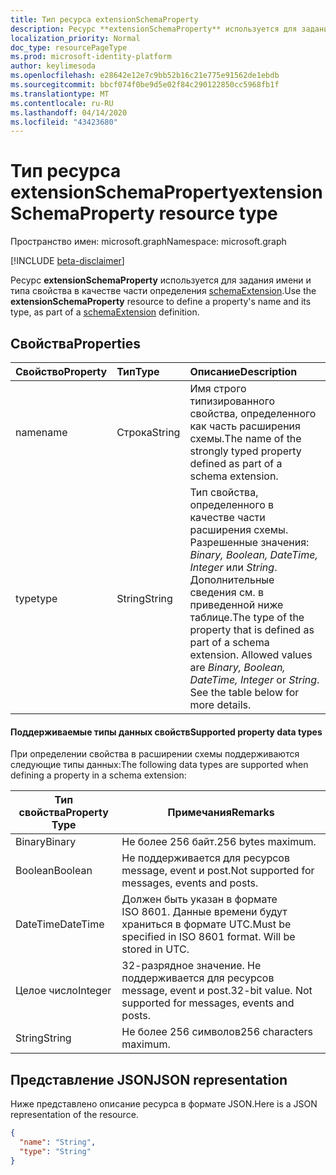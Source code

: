 ```yaml
---
title: Тип ресурса extensionSchemaProperty
description: Ресурс **extensionSchemaProperty** используется для задания имени и типа свойства в качестве части определения schemaExtension.
localization_priority: Normal
doc_type: resourcePageType
ms.prod: microsoft-identity-platform
author: keylimesoda
ms.openlocfilehash: e28642e12e7c9bb52b16c21e775e91562de1ebdb
ms.sourcegitcommit: bbcf074f0be9d5e02f84c290122850cc5968fb1f
ms.translationtype: MT
ms.contentlocale: ru-RU
ms.lasthandoff: 04/14/2020
ms.locfileid: "43423680"
---
```

# <a name="extensionschemaproperty-resource-type"></a><span data-ttu-id="fd6a6-103">Тип ресурса extensionSchemaProperty</span><span class="sxs-lookup"><span data-stu-id="fd6a6-103">extensionSchemaProperty resource type</span></span>

<span data-ttu-id="fd6a6-104">Пространство имен: microsoft.graph</span><span class="sxs-lookup"><span data-stu-id="fd6a6-104">Namespace: microsoft.graph</span></span>

[!INCLUDE [beta-disclaimer](../../includes/beta-disclaimer.md)]

<span data-ttu-id="fd6a6-105">Ресурс **extensionSchemaProperty** используется для задания имени и типа свойства в качестве части определения [schemaExtension](schemaextension.md).</span><span class="sxs-lookup"><span data-stu-id="fd6a6-105">Use the **extensionSchemaProperty** resource to define a property's name and its type, as part of a [schemaExtension](schemaextension.md) definition.</span></span>


## <a name="properties"></a><span data-ttu-id="fd6a6-106">Свойства</span><span class="sxs-lookup"><span data-stu-id="fd6a6-106">Properties</span></span>
| <span data-ttu-id="fd6a6-107">Свойство</span><span class="sxs-lookup"><span data-stu-id="fd6a6-107">Property</span></span>     | <span data-ttu-id="fd6a6-108">Тип</span><span class="sxs-lookup"><span data-stu-id="fd6a6-108">Type</span></span>   |<span data-ttu-id="fd6a6-109">Описание</span><span class="sxs-lookup"><span data-stu-id="fd6a6-109">Description</span></span>|
|:---------------|:--------|:----------|
|<span data-ttu-id="fd6a6-110">name</span><span class="sxs-lookup"><span data-stu-id="fd6a6-110">name</span></span>|<span data-ttu-id="fd6a6-111">Строка</span><span class="sxs-lookup"><span data-stu-id="fd6a6-111">String</span></span>| <span data-ttu-id="fd6a6-112">Имя строго типизированного свойства, определенного как часть расширения схемы.</span><span class="sxs-lookup"><span data-stu-id="fd6a6-112">The name of the strongly typed property defined as part of a schema extension.</span></span>|
|<span data-ttu-id="fd6a6-113">type</span><span class="sxs-lookup"><span data-stu-id="fd6a6-113">type</span></span>|<span data-ttu-id="fd6a6-114">String</span><span class="sxs-lookup"><span data-stu-id="fd6a6-114">String</span></span>| <span data-ttu-id="fd6a6-p101">Тип свойства, определенного в качестве части расширения схемы.  Разрешенные значения: *Binary, Boolean, DateTime, Integer* или *String*.  Дополнительные сведения см. в приведенной ниже таблице.</span><span class="sxs-lookup"><span data-stu-id="fd6a6-p101">The type of the property that is defined as part of a schema extension.  Allowed values are *Binary, Boolean, DateTime, Integer* or *String*.  See the table below for more details.</span></span>|

#### <a name="supported-property-data-types"></a><span data-ttu-id="fd6a6-118">Поддерживаемые типы данных свойств</span><span class="sxs-lookup"><span data-stu-id="fd6a6-118">Supported property data types</span></span> 
<span data-ttu-id="fd6a6-119">При определении свойства в расширении схемы поддерживаются следующие типы данных:</span><span class="sxs-lookup"><span data-stu-id="fd6a6-119">The following data types are supported when defining a property in a schema extension:</span></span>

| <span data-ttu-id="fd6a6-120">Тип свойства</span><span class="sxs-lookup"><span data-stu-id="fd6a6-120">Property Type</span></span> | <span data-ttu-id="fd6a6-121">Примечания</span><span class="sxs-lookup"><span data-stu-id="fd6a6-121">Remarks</span></span> |
|-------------|------------|
| <span data-ttu-id="fd6a6-122">Binary</span><span class="sxs-lookup"><span data-stu-id="fd6a6-122">Binary</span></span> | <span data-ttu-id="fd6a6-123">Не более 256 байт.</span><span class="sxs-lookup"><span data-stu-id="fd6a6-123">256 bytes maximum.</span></span> |
| <span data-ttu-id="fd6a6-124">Boolean</span><span class="sxs-lookup"><span data-stu-id="fd6a6-124">Boolean</span></span> | <span data-ttu-id="fd6a6-125">Не поддерживается для ресурсов message, event и post.</span><span class="sxs-lookup"><span data-stu-id="fd6a6-125">Not supported for messages, events and posts.</span></span> |
| <span data-ttu-id="fd6a6-126">DateTime</span><span class="sxs-lookup"><span data-stu-id="fd6a6-126">DateTime</span></span> | <span data-ttu-id="fd6a6-p102">Должен быть указан в формате ISO 8601. Данные времени будут храниться в формате UTC.</span><span class="sxs-lookup"><span data-stu-id="fd6a6-p102">Must be specified in ISO 8601 format. Will be stored in UTC.</span></span> |
| <span data-ttu-id="fd6a6-129">Целое число</span><span class="sxs-lookup"><span data-stu-id="fd6a6-129">Integer</span></span> | <span data-ttu-id="fd6a6-p103">32-разрядное значение. Не поддерживается для ресурсов message, event и post.</span><span class="sxs-lookup"><span data-stu-id="fd6a6-p103">32-bit value. Not supported for messages, events and posts.</span></span> |
| <span data-ttu-id="fd6a6-132">String</span><span class="sxs-lookup"><span data-stu-id="fd6a6-132">String</span></span> | <span data-ttu-id="fd6a6-133">Не более 256 символов</span><span class="sxs-lookup"><span data-stu-id="fd6a6-133">256 characters maximum.</span></span> |

## <a name="json-representation"></a><span data-ttu-id="fd6a6-134">Представление JSON</span><span class="sxs-lookup"><span data-stu-id="fd6a6-134">JSON representation</span></span>
<span data-ttu-id="fd6a6-135">Ниже представлено описание ресурса в формате JSON.</span><span class="sxs-lookup"><span data-stu-id="fd6a6-135">Here is a JSON representation of the resource.</span></span>

<!-- {
  "blockType": "resource",
  "optionalProperties": [

  ],
  "@odata.type": "microsoft.graph.extensionSchemaProperty"
}-->

```json
{
  "name": "String",
  "type": "String"
}

```

<!-- uuid: 8fcb5dbc-d5aa-4681-8e31-b001d5168d79
2015-10-25 14:57:30 UTC -->
<!--
{
  "type": "#page.annotation",
  "description": "extensionSchemaProperty resource",
  "keywords": "",
  "section": "documentation",
  "tocPath": "",
  "suppressions": []
}
-->
